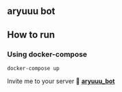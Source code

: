 ## aryuuu bot

## How to run

### Using docker-compose
`docker-compose up`

Invite me to your server
:robot: [**aryuuu_bot**](https://discord.com/api/oauth2/authorize?client_id=708018153661268048&permissions=8&scope=bot)
